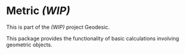 # Metric _(WIP)_

This is part of the _(WIP)_ project Geodesic.

This package provides the functionality of basic calculations involving geometric objects.
